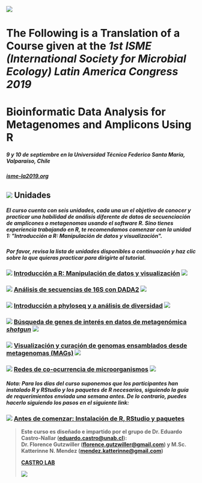 
![](http://castrolab.org/isme/images/micronautas_4.png)

The Following is a Translation of a Course given at the *1st ISME (International Society for Microbial Ecology) Latin America Congress 2019*
==================================================================

Bioinformatic Data Analysis for Metagenomes and Amplicons Using R
========================================================================

##### 9 y 10 de septiembre en la Universidad Técnica Federico Santa María, Valparaíso, Chile

##### [isme-la2019.org](https://isme-la2019.org)

![](images/bacteria2.png) Unidades
----------------------------------

##### El curso cuenta con seis unidades, cada una un el objetivo de conocer y practicar una habilidad de análisis diferente de datos de secuenciación de amplicones o metagenomas usando el software R. Sino tienes experiencia trabajando en R, te recomendamos comenzar con la unidad 1: "Introducción a R: Manipulación de datos y visualización".

##### Por favor, revisa la lista de unidades disponibles a continuación y haz clic sobre la que quieras practicar para dirigirte al tutorial.

### ![](images/one.png) [Introducción a R: Manipulación de datos y visualización](http://www.castrolab.org/isme/introR/introR.html) ![](images/r.png)

### ![](images/two.png) [Análisis de secuencias de 16S con DADA2](http://www.castrolab.org/isme/dada2/dada2.html) ![](images/bioinformatics.png)

### ![](images/three.png) [Introducción a phyloseq y a análisis de diversidad](http://www.castrolab.org/isme/biodiversity/biodiversity.html) ![](images/bacteria.png)

### ![](images/four.png) [Búsqueda de genes de interés en datos de metagenómica _shotgun_](http://www.castrolab.org/isme/gene_search/gene_search.html) ![](images/gene_search.png)

### ![](images/five.png) [Visualización y curación de genomas ensamblados desde metagenomas (MAGs)](http://www.castrolab.org/isme/mags/mags.html) ![](images/genome.png)

### ![](images/six.png) [Redes de co-ocurrencia de microorganismos](http://www.castrolab.org/isme/microbial_networks/microbial_networks.html) ![](images/network.png)

##### Nota: Para los días del curso suponemos que los participantes han instalado R y RStudio y los paquetes de R necesarios, siguiendo la guía de requerimientos enviada una semana antes. De lo contrario, puedes hacerlo siguiendo los pasos en el siguiente link:

### ![](images/setup.png) [Antes de comenzar: Instalación de R, RStudio y paquetes](http://www.castrolab.org/isme/Requerimientos_WorkshopISME.html)

  

> **Este curso es diseñado e impartido por el grupo de Dr. Eduardo Castro-Nallar (eduardo.castro@unab.cl):  
> Dr. Florence Gutzwiller (florence.gutzwiller@gmail.com) y M.Sc. Katterinne N. Mendez (mendez.katterinne@gmail.com)**
> 
> **[CASTRO LAB](http://www.castrolab.org)**
> 
> ![](images/UNAB_CBIB_horizontal.png)
